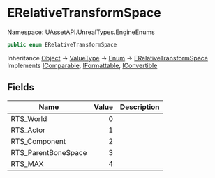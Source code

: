 # ERelativeTransformSpace

Namespace: UAssetAPI.UnrealTypes.EngineEnums

```csharp
public enum ERelativeTransformSpace
```

Inheritance [Object](https://docs.microsoft.com/en-us/dotnet/api/system.object) → [ValueType](https://docs.microsoft.com/en-us/dotnet/api/system.valuetype) → [Enum](https://docs.microsoft.com/en-us/dotnet/api/system.enum) → [ERelativeTransformSpace](./uassetapi.unrealtypes.engineenums.erelativetransformspace.md)<br>
Implements [IComparable](https://docs.microsoft.com/en-us/dotnet/api/system.icomparable), [IFormattable](https://docs.microsoft.com/en-us/dotnet/api/system.iformattable), [IConvertible](https://docs.microsoft.com/en-us/dotnet/api/system.iconvertible)

## Fields

| Name | Value | Description |
| --- | --: | --- |
| RTS_World | 0 |  |
| RTS_Actor | 1 |  |
| RTS_Component | 2 |  |
| RTS_ParentBoneSpace | 3 |  |
| RTS_MAX | 4 |  |
